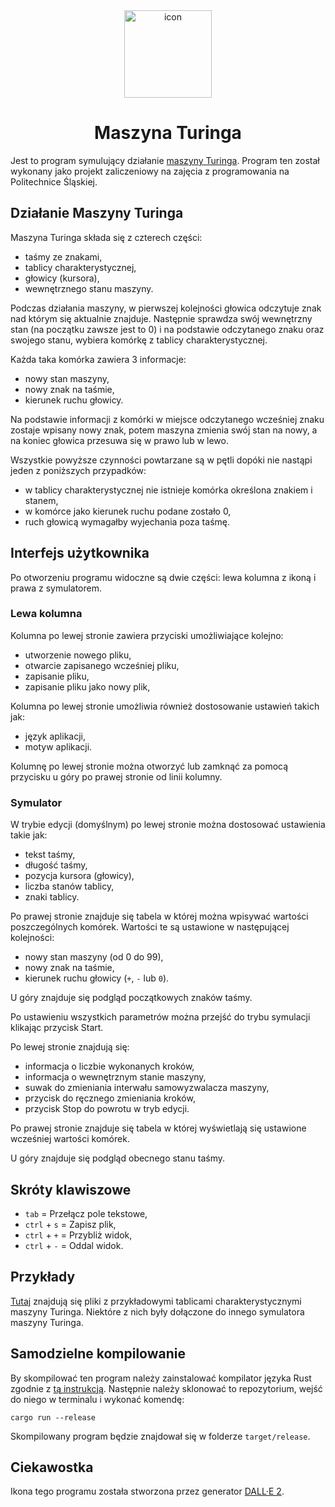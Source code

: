 <div align="center">
<img src="https://raw.githubusercontent.com/Gojodzojo/turing-machine/main/icon.ico" alt="icon" width="140px" />

# Maszyna Turinga
</div>

Jest to program symulujący działanie [maszyny Turinga](https://pl.wikipedia.org/wiki/Maszyna_Turinga). Program ten został wykonany jako projekt zaliczeniowy na zajęcia z programowania na Politechnice Śląskiej.

## Działanie Maszyny Turinga
Maszyna Turinga składa się z czterech części: 
* taśmy ze znakami,
* tablicy charakterystycznej,
* głowicy (kursora),
* wewnętrznego stanu maszyny.

Podczas działania maszyny, w pierwszej kolejności głowica odczytuje znak nad którym się aktualnie znajduje. Następnie sprawdza swój wewnętrzny stan (na początku zawsze jest to 0) i na podstawie odczytanego znaku oraz swojego stanu, wybiera komórkę z tablicy charakterystycznej.

Każda taka komórka zawiera 3 informacje: 
* nowy stan maszyny,
* nowy znak na taśmie,
* kierunek ruchu głowicy.

Na podstawie informacji z komórki w miejsce odczytanego wcześniej znaku zostaje wpisany nowy znak, potem maszyna zmienia swój stan na nowy, a na koniec głowica przesuwa się w prawo lub w lewo. 

Wszystkie powyższe czynności powtarzane są w pętli dopóki nie nastąpi jeden z poniższych przypadków: 
* w tablicy charakterystycznej nie istnieje komórka określona znakiem i stanem,
* w komórce jako kierunek ruchu podane zostało 0,
* ruch głowicą wymagałby wyjechania poza taśmę.

## Interfejs użytkownika
Po otworzeniu programu widoczne są dwie części: lewa kolumna z ikoną i prawa z symulatorem.

### Lewa kolumna
Kolumna po lewej stronie zawiera przyciski umożliwiające kolejno: 
* utworzenie nowego pliku,
* otwarcie zapisanego wcześniej pliku,
* zapisanie pliku,
* zapisanie pliku jako nowy plik,

Kolumna po lewej stronie umożliwia również dostosowanie ustawień takich jak:
* język aplikacji,
* motyw aplikacji.

Kolumnę po lewej stronie można otworzyć lub zamknąć za pomocą przycisku u góry po prawej stronie od linii kolumny.

### Symulator
W trybie edycji (domyślnym) po lewej stronie można dostosować ustawienia takie jak: 
* tekst taśmy,
* długość taśmy,
* pozycja kursora (głowicy),
* liczba stanów tablicy,
* znaki tablicy.

Po prawej stronie znajduje się tabela w której można wpisywać wartości poszczególnych komórek. Wartości te są ustawione w następującej kolejności: 
* nowy stan maszyny (od 0 do 99),
* nowy znak na taśmie,
* kierunek ruchu głowicy (`+`, `-` lub `0`).

U góry znajduje się podgląd początkowych znaków taśmy.

Po ustawieniu wszystkich parametrów można przejść do trybu symulacji klikając przycisk Start.

Po lewej stronie znajdują się: 
* informacja o liczbie wykonanych kroków,
* informacja o wewnętrznym stanie maszyny,
* suwak do zmieniania interwału samowyzwalacza maszyny,
* przycisk do ręcznego zmieniania kroków,
* przycisk Stop do powrotu w tryb edycji.

Po prawej stronie znajduje się tabela w której wyświetlają się ustawione wcześniej wartości komórek.

U góry znajduje się podgląd obecnego stanu taśmy.

## Skróty klawiszowe
* `tab` = Przełącz pole tekstowe,
* `ctrl` + `s` = Zapisz plik,
* `ctrl` + `+` = Przybliż widok,
* `ctrl` + `-` = Oddal widok.

## Przykłady
[Tutaj](https://github.com/Gojodzojo/turing-machine/tree/main/examples) znajdują się pliki z przykładowymi tablicami charakterystycznymi maszyny Turinga. Niektóre z nich były dołączone do innego symulatora maszyny Turinga.

## Samodzielne kompilowanie
By skompilować ten program należy zainstalować kompilator języka Rust zgodnie z [tą instrukcją](https://www.rust-lang.org/tools/install). Następnie należy sklonować to repozytorium, wejść do niego w terminalu i wykonać komendę: 
```
cargo run --release
```
Skompilowany program będzie znajdował się w folderze `target/release`.


## Ciekawostka
Ikona tego programu została stworzona przez generator [DALL·E 2](https://openai.com/dall-e-2/).
